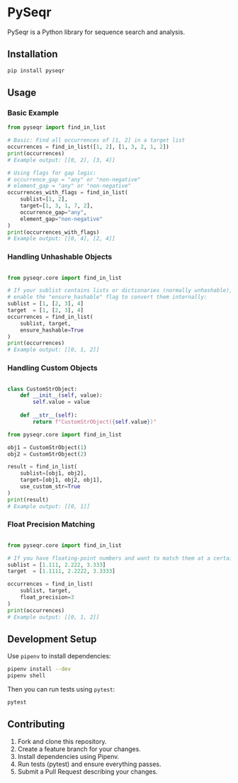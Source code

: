 # PySeqr

PySeqr is a Python library for sequence search and analysis.

## Installation

```bash
pip install pyseqr
```

## Usage

### Basic Example

```python  
from pyseqr import find_in_list

# Basic: Find all occurrences of [1, 2] in a target list
occurrences = find_in_list([1, 2], [1, 3, 2, 1, 2])
print(occurrences)  
# Example output: [[0, 2], [3, 4]]

# Using flags for gap logic:
# occurrence_gap = "any" or "non-negative"
# element_gap = "any" or "non-negative"
occurrences_with_flags = find_in_list(
    sublist=[1, 2],
    target=[1, 3, 1, 7, 2],
    occurrence_gap="any",
    element_gap="non-negative"
)
print(occurrences_with_flags)
# Example output: [[0, 4], [2, 4]]

```



### Handling Unhashable Objects

```python

from pyseqr.core import find_in_list

# If your sublist contains lists or dictionaries (normally unhashable),
# enable the "ensure_hashable" flag to convert them internally:
sublist = [1, [2, 3], 4]
target  = [1, [2, 3], 4]
occurrences = find_in_list(
    sublist, target,
    ensure_hashable=True
)
print(occurrences)
# Example output: [[0, 1, 2]]

```

### Handling Custom Objects

```python

class CustomStrObject:
    def __init__(self, value):
        self.value = value
    
    def __str__(self):
        return f"CustomStrObject({self.value})"

from pyseqr.core import find_in_list

obj1 = CustomStrObject(1)
obj2 = CustomStrObject(2)

result = find_in_list(
    sublist=[obj1, obj2],
    target=[obj1, obj2, obj1],
    use_custom_str=True
)
print(result)
# Example output: [[0, 1]]

```

### Float Precision Matching

```python

from pyseqr.core import find_in_list

# If you have floating-point numbers and want to match them at a certain precision:
sublist = [1.111, 2.222, 3.333]
target  = [1.1111, 2.2222, 3.3333]

occurrences = find_in_list(
    sublist, target,
    float_precision=3
)
print(occurrences)
# Example output: [[0, 1, 2]]

```


## Development Setup
Use `pipenv` to install dependencies:
```bash
pipenv install --dev
pipenv shell
```
Then you can run tests using `pytest`:
```bash
pytest
```

## Contributing

1. Fork and clone this repository.
2. Create a feature branch for your changes.
3. Install dependencies using Pipenv.
4. Run tests (pytest) and ensure everything passes.
5. Submit a Pull Request describing your changes.


